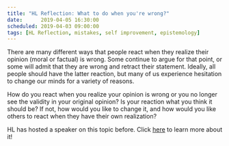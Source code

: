 ```yaml
---
title: "HL Reflection: What to do when you're wrong?"
date:      2019-04-05 16:30:00
scheduled: 2019-04-03 09:00:00
tags: [HL Reflection, mistakes, self improvement, epistemology]
---
```

There are many different ways that people react when they realize their opinion (moral or factual) is wrong. Some continue to argue for that point, or some will admit that they are wrong and retract their statement. Ideally, all people should have the latter reaction, but many of us experience hesitation to change our minds for a variety of reasons.

How do you react when you realize your opinion is wrong or you no longer see the validity in your original opinion? Is your reaction what you think it should be? If not, how would you like to change it, and how would you like others to react when they have their own realization?

HL has hosted a speaker on this topic before. Click [here](/speakers/2013/10/07/julia-galef/) to learn more about it! 
